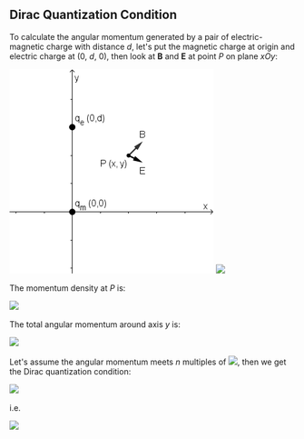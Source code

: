 ## Dirac Quantization Condition

To calculate the angular momentum generated by a pair of electric-magnetic charge with distance *d*, let's put the magnetic charge at origin and electric charge at (0, *d*, 0), then look at **B** and **E** at point *P* on plane *xOy*:

<img src="diagrams/qe-qm.png">

<img src="https://latex.codecogs.com/gif.latex?\begin{cases}\mathbf{B}=\dfrac{\lambda\alpha_Mq_m}{4\pi}\dfrac{x\mathbf{\hat{i}}+y\mathbf{\hat{j}}}{\sqrt{x^2+y^2}^3}\\[1em]\mathbf{E}=\dfrac{{\lambda}q_e}{4\pi\varepsilon_0}\dfrac{x\mathbf{\hat{i}}+(y-d)\mathbf{\hat{j}}}{\sqrt{x^2+(y-d)^2}^3}\end{cases}">

The momentum density at *P* is:

<img src="https://latex.codecogs.com/gif.latex?\mathbf{g}=\frac{\alpha_L\varepsilon_0}\lambda\mathbf{E}\times\mathbf{B}=\frac{\lambda\alpha_M\alpha_Lq_eq_md}{16\pi^2}\frac{x\mathbf{\hat{k}}}{\sqrt{(x^2+y^2)(x^2+(y-d)^2)}^3}">

The total angular momentum around axis *y* is:

<img src="https://latex.codecogs.com/gif.latex?{\mathbf{L}={\int}x\mathbf{\hat{i}}\times\mathbf{g}\text{d}V=-2\pi\mathbf{\hat{j}}\int_{-\infty}^{+\infty}\int_0^{+\infty}x^2|\mathbf{g}|\text{d}x\text{d}y=-\mathbf{\hat{j}}\frac{\lambda\alpha_M\alpha_Lq_eq_md}{8\pi}\int_{-\infty}^{+\infty}\int_0^{+\infty}\frac{x^3}{\sqrt{(x^2+y^2)(x^2+(y-d)^2)}^3}\text{d}x\text{d}y=-\mathbf{\hat{j}}\frac{\lambda\alpha_M\alpha_Lq_eq_m}{4\pi}}">

Let's assume the angular momentum meets *n* multiples of <img src="https://latex.codecogs.com/gif.latex?\hbar/2">, then we get the Dirac quantization condition:

<img src="https://latex.codecogs.com/gif.latex?L=\frac{\lambda\alpha_M\alpha_Lq_eq_m}{4\pi}=\frac{n\hbar}2">

i.e.

<img src="https://latex.codecogs.com/gif.latex?\lambda\alpha_M\alpha_Lq_eq_m=nh">